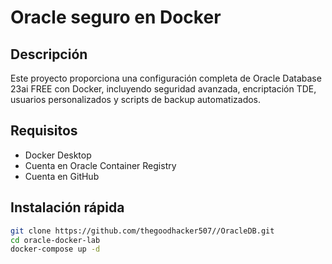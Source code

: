 # Oracle seguro en Docker

## Descripción

Este proyecto proporciona una configuración completa de Oracle Database 23ai FREE con Docker, incluyendo seguridad avanzada, encriptación TDE, usuarios personalizados y scripts de backup automatizados.

## Requisitos

- Docker Desktop
- Cuenta en Oracle Container Registry
- Cuenta en GitHub

## Instalación rápida

```bash
git clone https://github.com/thegoodhacker507//OracleDB.git
cd oracle-docker-lab
docker-compose up -d